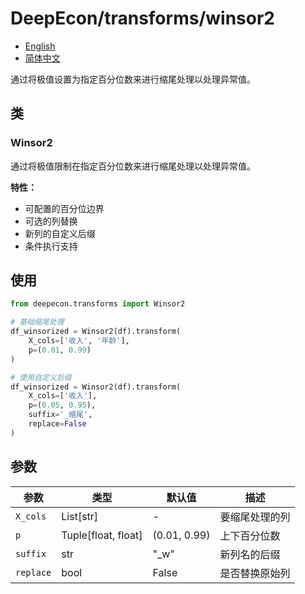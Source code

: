 # DeepEcon/transforms/winsor2

- [English](README.md)
- [简体中文](README.zh-CN.md)

通过将极值设置为指定百分位数来进行缩尾处理以处理异常值。

## 类

### Winsor2
通过将极值限制在指定百分位数来进行缩尾处理以处理异常值。

**特性：**
- 可配置的百分位边界
- 可选的列替换
- 新列的自定义后缀
- 条件执行支持

## 使用

```python
from deepecon.transforms import Winsor2

# 基础缩尾处理
df_winsorized = Winsor2(df).transform(
    X_cols=['收入', '年龄'],
    p=(0.01, 0.99)
)

# 使用自定义后缀
df_winsorized = Winsor2(df).transform(
    X_cols=['收入'],
    p=(0.05, 0.95),
    suffix='_缩尾',
    replace=False
)
```

## 参数

| 参数 | 类型 | 默认值 | 描述 |
|-----------|------|---------|-------------|
| `X_cols` | List[str] | - | 要缩尾处理的列 |
| `p` | Tuple[float, float] | (0.01, 0.99) | 上下百分位数 |
| `suffix` | str | "_w" | 新列名的后缀 |
| `replace` | bool | False | 是否替换原始列 |